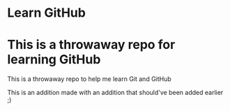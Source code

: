 # Learn GitHub  

 This is a throwaway repo for learning GitHub
=======
This is a throwaway repo to help me learn Git and GitHub

This is an addition made with an addition that should've been added earlier ;)
